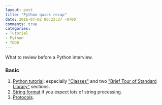 ```yaml
---
layout: post
title: "Python quick recap"
date: 2016-07-02 00:23:27 -0700
comments: true
categories: 
- Tutorial
- Python
- TODO
---
```


What to review before a Python interview.

<!--more-->

### Basic

1. [Python tutorial](https://docs.python.org/2.7/tutorial/): especially ["Classes"](https://docs.python.org/2.7/tutorial/classes.html) and two ["Brief Tour of Standard Library"](https://docs.python.org/2.7/tutorial/stdlib.html) sections.
1. [String format](https://pyformat.info/) if you expect lots of string processing.
1. [Protocols](/blog/2016/09/05/tutorial-protocols/).
